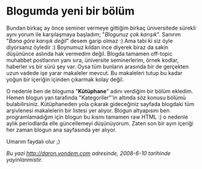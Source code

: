 # Blogumda yeni bir bölüm
Bundan birkaç ay önce seminer vermeye gittiğim birkaç üniversitede
sürekli aynı yorum ile karşılaşmaya başladım; "*Blogunuz çok karışık*".
Sanırım "*Bana göre karışık değil*" desem garip olmaz :) Ama tabi ki siz
öyle diyorsanız öyledir :) Boynumuz kıldan ince diyerek biraz da sakin
düşününce aslında hak vermedim değil. Blogda tamamen off-topic muhabbet
postlarının yanı sıra, üniversite seminerlerim, örnek kodlar, haberler
vs bir sürü şey var. Oysa tüm bunların arasında bir de gerçekten uzun
vadede işe yarar makaleler mevcut. Bu makaleleri tutup bu kadar yoğun
bir içeriğin içinden çıkarmak kolay değil.

O nedenle ben de bloguma "**Kütüphane**" adını verdiğim bir bölüm
ekledim. Hemen blogun yan tarafında "Kategoriler"'in altında söz konusu
bölümü bulabilirsiniz. Kütüphaneden yola çıkarak gideceğiniz sayfada
blogdaki tüm arşivlenesi makalelerin bir listesi yer alıyor. Blogun
altyapısını ben programlamadığım için blogun bu kısmı tamamen raw HTML
:) o nedenle aylık periodlarda elle güncellemeyi düşünüyorum. Zaten son
bir ayın içeriği her zaman blogun ana sayfasında yer alıyor.

Umarım faydalı olur ;)



*Bu yazi http://daron.yondem.com adresinde, 2008-6-10 tarihinde yayinlanmistir.*
